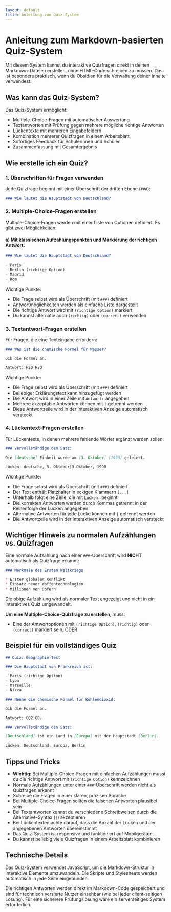 ```yaml
---
layout: default
title: Anleitung zum Quiz-System
---
```


# Anleitung zum Markdown-basierten Quiz-System

Mit diesem System kannst du interaktive Quizfragen direkt in deinen Markdown-Dateien erstellen, ohne HTML-Code schreiben zu müssen. Das ist besonders praktisch, wenn du Obsidian für die Verwaltung deiner Inhalte verwendest.

## Was kann das Quiz-System?

Das Quiz-System ermöglicht:

- Multiple-Choice-Fragen mit automatischer Auswertung
- Textantworten mit Prüfung gegen mehrere mögliche richtige Antworten
- Lückentexte mit mehreren Eingabefeldern
- Kombination mehrerer Quizfragen in einem Arbeitsblatt
- Sofortiges Feedback für Schülerinnen und Schüler
- Zusammenfassung mit Gesamtergebnis

## Wie erstelle ich ein Quiz?

### 1. Überschriften für Fragen verwenden

Jede Quizfrage beginnt mit einer Überschrift der dritten Ebene (`###`):

```markdown
### Wie lautet die Hauptstadt von Deutschland?
```

### 2. Multiple-Choice-Fragen erstellen

Multiple-Choice-Fragen werden mit einer Liste von Optionen definiert. Es gibt zwei Möglichkeiten:

#### a) Mit klassischen Aufzählungspunkten und Markierung der richtigen Antwort:

```markdown
### Wie lautet die Hauptstadt von Deutschland?

- Paris
- Berlin (richtige Option)
- Madrid
- Rom
```

Wichtige Punkte:
- Die Frage selbst wird als Überschrift (mit `###`) definiert
- Antwortmöglichkeiten werden als einfache Liste dargestellt
- Die richtige Antwort wird mit `(richtige Option)` markiert
- Du kannst alternativ auch `(richtig)` oder `(correct)` verwenden



### 3. Textantwort-Fragen erstellen

Für Fragen, die eine Texteingabe erfordern:

```markdown
### Was ist die chemische Formel für Wasser?

Gib die Formel an.

Antwort: H2O|H₂O
```

Wichtige Punkte:
- Die Frage selbst wird als Überschrift (mit `###`) definiert
- Beliebiger Erklärungstext kann hinzugefügt werden
- Die Antwort wird in einer Zeile mit `Antwort:` angegeben
- Mehrere akzeptable Antworten können mit `|` getrennt werden
- Diese Antwortzeile wird in der interaktiven Anzeige automatisch versteckt

### 4. Lückentext-Fragen erstellen

Für Lückentexte, in denen mehrere fehlende Wörter ergänzt werden sollen:

```markdown
### Vervollständige den Satz:

Die [deutsche] Einheit wurde am [3. Oktober] [1990] gefeiert.

Lücken: deutsche, 3. Oktober|3.Oktober, 1990
```

Wichtige Punkte:
- Die Frage selbst wird als Überschrift (mit `###`) definiert
- Der Text enthält Platzhalter in eckigen Klammern `[...]`
- Unterhalb folgt eine Zeile, die mit `Lücken:` beginnt
- Die korrekten Antworten werden durch Kommas getrennt in der Reihenfolge der Lücken angegeben
- Alternative Antworten für jede Lücke können mit `|` getrennt werden
- Die Antwortzeile wird in der interaktiven Anzeige automatisch versteckt

## Wichtiger Hinweis zu normalen Aufzählungen vs. Quizfragen

Eine normale Aufzählung nach einer `###`-Überschrift wird **NICHT** automatisch als Quizfrage erkannt:

```markdown
### Merkmale des Ersten Weltkriegs

* Erster globaler Konflikt
* Einsatz neuer Waffentechnologien
* Millionen von Opfern
```

Die obige Aufzählung wird als normaler Text angezeigt und nicht in ein interaktives Quiz umgewandelt.

**Um eine Multiple-Choice-Quizfrage zu erstellen**, muss:
- Eine der Antwortoptionen mit `(richtige Option)`, `(richtig)` oder `(correct)` markiert sein, ODER

## Beispiel für ein vollständiges Quiz

```markdown
## Quiz: Geographie-Test

### Die Hauptstadt von Frankreich ist:

- Paris (richtige Option)
- Lyon
- Marseille
- Nizza

### Nenne die chemische Formel für Kohlendioxid:

Gib die Formel an.

Antwort: CO2|CO₂

### Vervollständige den Satz:

[Deutschland] ist ein Land in [Europa] mit der Hauptstadt [Berlin].

Lücken: Deutschland, Europa, Berlin
```


## Tipps und Tricks

- **Wichtig**: Bei Multiple-Choice-Fragen mit einfachen Aufzählungen musst du die richtige Antwort mit `(richtige Option)` kennzeichnen
- Normale Aufzählungen unter einer `###`-Überschrift werden nicht als Quizfragen erkannt
- Schreibe die Fragen in einer klaren, präzisen Sprache
- Bei Multiple-Choice-Fragen sollten die falschen Antworten plausibel sein
- Bei Textantworten kannst du verschiedene Schreibweisen durch die Alternative-Syntax (`|`) akzeptieren
- Bei Lückentexten achte darauf, dass die Anzahl der Lücken und der angegebenen Antworten übereinstimmt
- Das Quiz-System ist responsive und funktioniert auf Mobilgeräten
- Du kannst beliebig viele Quizfragen in einem Arbeitsblatt kombinieren

## Technische Details

Das Quiz-System verwendet JavaScript, um die Markdown-Struktur in interaktive Elemente umzuwandeln. Die Skripte und Stylesheets werden automatisch in jede Seite eingebunden.

Die richtigen Antworten werden direkt im Markdown-Code gespeichert und sind für technisch versierte Nutzer einsehbar (wie bei jeder client-seitigen Lösung). Für eine sicherere Prüfungslösung wäre ein serverseitiges System erforderlich.